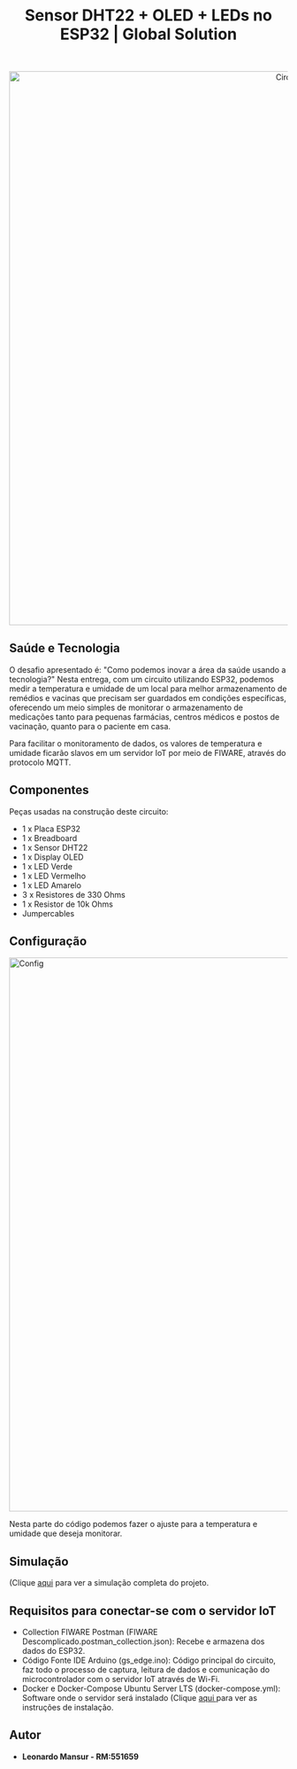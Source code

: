 <h1 align="center"> Sensor DHT22 + OLED + LEDs no ESP32 | Global Solution </h1> <br>
<p align="center">
  <a href="https://github.com/punk272/Global_Solution_EDGE">
    <img alt="Circuito" title="ESP32DHT22" src="https://i.imgur.com/GvD1Cp1.png" width="1000">
  </a>
</p>



## Saúde e Tecnologia

O desafio apresentado é: "Como podemos inovar a área da saúde usando a tecnologia?"
Nesta entrega, com um circuito utilizando ESP32, podemos medir a temperatura e umidade de um local para melhor armazenamento de remédios e vacinas que precisam ser guardados em condições específicas, oferecendo um meio simples de monitorar o armazenamento de medicações tanto para pequenas farmácias, centros médicos e postos de vacinação, quanto para o paciente em casa.

Para facilitar o monitoramento de dados, os valores de temperatura e umidade ficarão slavos em um servidor IoT por meio de FIWARE, através do protocolo MQTT.

## Componentes

Peças usadas na construção deste circuito:

* 1 x Placa ESP32
* 1 x Breadboard
* 1 x Sensor DHT22
* 1 x Display OLED
* 1 x LED Verde
* 1 x LED Vermelho
* 1 x LED Amarelo
* 3 x Resistores de 330 Ohms
* 1 x Resistor de 10k Ohms
* Jumpercables

## Configuração

<img alt="Config" title="Temperatura&Umidade" src="https://i.imgur.com/dnYjlmW.png" width="1000">

Nesta parte do código podemos fazer o ajuste para a temperatura e umidade que deseja monitorar.

## Simulação

(Clique <a href=https://wokwi.com/projects/381409774330712065/> aqui</a> para ver a simulação completa do projeto.

## Requisitos para conectar-se com o servidor IoT

* Collection FIWARE Postman (FIWARE Descomplicado.postman_collection.json): Recebe e armazena dos dados do ESP32.
* Código Fonte IDE Arduino (gs_edge.ino): Código principal do circuito, faz todo o processo de captura, leitura de dados e comunicação do microcontrolador com o servidor IoT através de Wi-Fi.
* Docker e Docker-Compose Ubuntu Server LTS (docker-compose.yml): Software onde o servidor será instalado (Clique <a href=https://docs.docker.com/engine/install/ubuntu/> aqui </a> para ver as instruções de instalação.

## Autor

- **Leonardo Mansur - RM:551659**
